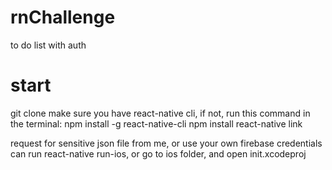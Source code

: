 # rnChallenge
to do list with auth
# start 
git clone 
make sure you have react-native cli, if not, run this command in the terminal: npm install -g react-native-cli
npm install
react-native link

request for sensitive json file from me, or use your own firebase credentials
can run react-native run-ios, or go to ios folder, and open init.xcodeproj
